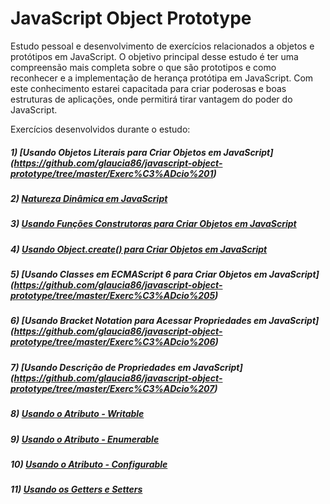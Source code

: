 # JavaScript Object Prototype

Estudo pessoal e desenvolvimento de exercícios relacionados a objetos e protótipos em JavaScript. O objetivo principal desse estudo é ter 
uma compreensão mais completa sobre o que são prototipos e como reconhecer e a implementação de herança protótipa em JavaScript.
Com este conhecimento estarei capacitada para criar poderosas e boas estruturas de aplicações, onde permitirá tirar
vantagem do poder do JavaScript.

Exercícios desenvolvidos durante o estudo:

##### 1) [Usando Objetos Literais para Criar Objetos em JavaScript] (https://github.com/glaucia86/javascript-object-prototype/tree/master/Exerc%C3%ADcio%201)

##### 2) [Natureza Dinâmica em JavaScript](https://github.com/glaucia86/javascript-object-prototype/tree/master/Exerc%C3%ADcio%202)

##### 3) [Usando Funções Construtoras para Criar Objetos em JavaScript](https://github.com/glaucia86/javascript-object-prototype/tree/master/Exerc%C3%ADcio%203)

##### 4) [Usando Object.create() para Criar Objetos em JavaScript](https://github.com/glaucia86/javascript-object-prototype/tree/master/Exerc%C3%ADcio%204)

##### 5) [Usando Classes em ECMAScript 6 para Criar Objetos em JavaScript] (https://github.com/glaucia86/javascript-object-prototype/tree/master/Exerc%C3%ADcio%205)

##### 6) [Usando Bracket Notation para Acessar Propriedades em JavaScript] (https://github.com/glaucia86/javascript-object-prototype/tree/master/Exerc%C3%ADcio%206)

##### 7) [Usando Descrição de Propriedades em JavaScript] (https://github.com/glaucia86/javascript-object-prototype/tree/master/Exerc%C3%ADcio%207)

##### 8) [Usando o Atributo - Writable](https://github.com/glaucia86/javascript-object-prototype/tree/master/Exerc%C3%ADcio%208)

##### 9) [Usando o Atributo - Enumerable]()

##### 10) [Usando o Atributo - Configurable]()

##### 11) [Usando os Getters e Setters]()